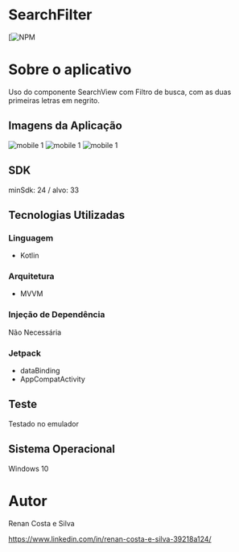 # SearchFilter
[![NPM](https://github.com/RenanCostaSilva/AutoComplete/blob/master/LICENSE)


# Sobre o aplicativo
Uso do componente SearchView com Filtro de busca, com as duas primeiras letras em negrito.


## Imagens da Aplicação
![mobile 1](https://github.com/RenanCostaSilva/AutoComplete/blob/master/imagem1.jpg)
![mobile 1](https://github.com/RenanCostaSilva/AutoComplete/blob/master/imagem2.jpg)
![mobile 1](https://github.com/RenanCostaSilva/AutoComplete/blob/master/imagem3.jpg)

## SDK
minSdk: 24 / alvo: 33

## Tecnologias Utilizadas

### Linguagem
- Kotlin

### Arquitetura
- MVVM

### Injeção de Dependência
Não Necessária

### Jetpack
- dataBinding
- AppCompatActivity

## Teste
Testado no emulador

## Sistema Operacional
Windows 10

# Autor
Renan Costa e Silva

https://www.linkedin.com/in/renan-costa-e-silva-39218a124/
